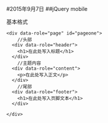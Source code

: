 #2015年9月7日
##jQuery mobile

基本格式
```jQuery
<div data-role="page" id="pageone">
	//头部
  <div data-role="header">
    <h1>在此处写入标题</h1>
  </div>
	//主题内容
  <div data-role="content">
    <p>在此处写入正文</p>
  </div>
	//尾部
  <div data-role="footer">
    <h1>在此处写入页脚文本</h1>
  </div>

</div> 
```

